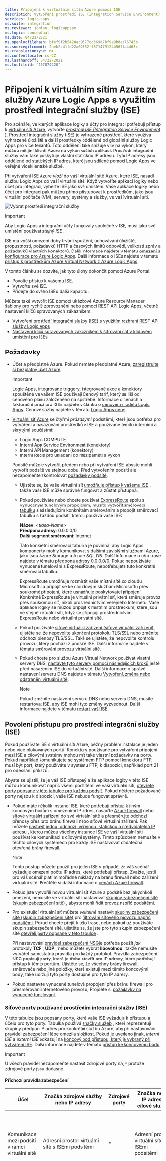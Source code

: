 ```yaml
---
title: Připojení k virtuálním sítím Azure pomocí ISE
description: Vytvoření prostředí ISE (Integration Service Environment), které má přístup k virtuálním sítím Azure (virtuální sítě) z Azure Logic Apps
services: logic-apps
ms.suite: integration
ms.reviewer: jonfan, logicappspm
ms.topic: conceptual
ms.date: 04/21/2021
ms.openlocfilehash: bfef9f2b5420ac9377cc369d7bf9a9bdac76743b
ms.sourcegitcommit: 2aeb2c41fd22a02552ff871479124b567fa4463c
ms.translationtype: MT
ms.contentlocale: cs-CZ
ms.lasthandoff: 04/22/2021
ms.locfileid: "107874220"
---
```

# <a name="connect-to-azure-virtual-networks-from-azure-logic-apps-by-using-an-integration-service-environment-ise"></a>Připojení k virtuálním sítím Azure ze služby Azure Logic Apps s využitím prostředí integrační služby (ISE)

Pro scénáře, ve kterých aplikace logiky a účty pro integraci potřebují přístup k [virtuální síti Azure](../virtual-network/virtual-networks-overview.md), vytvořte [ *prostředí ISE (Integration Service Environment* )](../logic-apps/connect-virtual-network-vnet-isolated-environment-overview.md). Prostředí integrační služby (ISE) je vyhrazené prostředí, které využívá vyhrazené úložiště a další prostředky oddělené od globální služby Logic Apps pro více tenantů. Toto oddělení také snižuje vliv na výkon, který můžou mít jiní klienti Azure na výkon vašich aplikací. Prostředí integrační služby vám také poskytuje vlastní statickou IP adresu. Tyto IP adresy jsou oddělené od statických IP adres, které jsou sdílené pomocí Logic Apps ve veřejné víceklientské službě.

Při vytváření ISE Azure *vloží* do vaší virtuální sítě Azure, které ISE, nasadí službu Logic Apps do vaší virtuální sítě. Když vytvoříte aplikaci logiky nebo účet pro integraci, vyberte ISE jako své umístění. Vaše aplikace logiky nebo účet pro integraci pak můžou přímo přistupovat k prostředkům, jako jsou virtuální počítače (VM), servery, systémy a služby, ve vaší virtuální síti.

![Vybrat prostředí integrační služby](./media/connect-virtual-network-vnet-isolated-environment/select-logic-app-integration-service-environment.png)

> [!IMPORTANT]
> Aby Logic Apps a integrační účty fungovaly společně v ISE, musí jako své umístění používat *stejný ISE* .

ISE má vyšší omezení doby trvání spuštění, uchovávání úložiště, propustnosti, požadavků HTTP a časových limitů odpovědí, velikostí zpráv a požadavků vlastních konektorů. Další informace najdete v tématu [omezení a konfigurace pro Azure Logic Apps](../logic-apps/logic-apps-limits-and-config.md). Další informace o ISEs najdete v tématu [přístup k prostředkům Azure Virtual Network z Azure Logic Apps](../logic-apps/connect-virtual-network-vnet-isolated-environment-overview.md).

V tomto článku se dozvíte, jak tyto úlohy dokončit pomocí Azure Portal:

* Povolte přístup k vašemu ISE.
* Vytvořte své ISE.
* Přidejte do svého ISEu další kapacitu.

Můžete také vytvořit ISE pomocí [ukázkové Azure Resource Manager šablony pro rychlé](https://github.com/Azure/azure-quickstart-templates/tree/master/201-integration-service-environment) zprovoznění nebo pomocí REST API Logic Apps, včetně nastavení klíčů spravovaných zákazníkem:

* [Vytvoření prostředí integrační služby (ISE) s využitím rozhraní REST API služby Logic Apps](../logic-apps/create-integration-service-environment-rest-api.md)
* [Nastavení klíčů spravovaných zákazníkem k šifrování dat v klidovém umístění pro ISEs](../logic-apps/customer-managed-keys-integration-service-environment.md)

## <a name="prerequisites"></a>Požadavky

* Účet a předplatné Azure. Pokud nemáte předplatné Azure, [zaregistrujte si bezplatný účet Azure](https://azure.microsoft.com/free/).

  > [!IMPORTANT]
  > Logic Apps, integrované triggery, integrované akce a konektory spouštěné ve vašem ISE používají Cenový tarif, který se liší od cenového plánu založeného na spotřebě. Informace o cenách a fakturační práci pro ISEs najdete v článku o [cenovém modelu Logic Apps](../logic-apps/logic-apps-pricing.md#fixed-pricing). Cenové sazby najdete v tématu [Logic Apps ceny](../logic-apps/logic-apps-pricing.md).

* [Virtuální síť Azure](../virtual-network/virtual-networks-overview.md) se čtyřmi *prázdnými* podsítěmi, které jsou potřeba pro vytváření a nasazování prostředků v ISE a používané těmito interními a skrytými součástmi:

  * Logic Apps COMPUTE
  * Interní App Service Environment (konektory)
  * Interní API Management (konektory)
  * Interní Redis pro ukládání do mezipaměti a výkon
  
  Podsítě můžete vytvořit předem nebo při vytváření ISE, abyste mohli vytvořit podsítě ve stejnou dobu. Před vytvořením podsítí ale nezapomeňte zkontrolovat [požadavky podsítě](#create-subnet).

  * Ujistěte se, že vaše virtuální síť [umožňuje přístup k vašemu ISE](#enable-access) , takže vaše ISE může správně fungovat a zůstat přístupná.

  * Pokud používáte nebo chcete používat [ExpressRoute](../expressroute/expressroute-introduction.md) spolu s [vynuceným tunelovým propojením](../firewall/forced-tunneling.md), musíte [vytvořit směrovací tabulku](../virtual-network/manage-route-table.md) s následujícím konkrétním směrováním a propojit směrovací tabulku s každou podsítí, kterou používá vaše ISE:

    **Název**: <*trasa-Name*><br>
    **Předpona adresy**: 0.0.0.0/0<br>
    **Další segment směrování**: Internet
    
    Tato konkrétní směrovací tabulka je povinná, aby Logic Apps komponenty mohly komunikovat s dalšími závislými službami Azure, jako jsou Azure Storage a Azure SQL DB. Další informace o této trase najdete v tématu [předpona adresy 0.0.0.0/0](../virtual-network/virtual-networks-udr-overview.md#default-route). Pokud nepoužíváte vynucené tunelování s ExpressRoute, nepotřebujete tuto konkrétní směrovací tabulku.
    
    ExpressRoute umožňuje rozmístit vaše místní sítě do cloudu Microsoftu a připojit se ke cloudovým službám Microsoftu přes soukromé připojení, které usnadňuje poskytovatel připojení. Konkrétně ExpressRoute je virtuální privátní síť, která směruje provoz přes soukromou síť, nikoli prostřednictvím veřejného Internetu. Vaše aplikace logiky se můžou připojit k místním prostředkům, které jsou ve stejné virtuální síti, když se připojují prostřednictvím ExpressRoute nebo virtuální privátní sítě.
   
  * Pokud používáte [síťové virtuální zařízení (síťové virtuální zařízení)](../virtual-network/virtual-networks-udr-overview.md#user-defined), ujistěte se, že nepovolíte ukončení protokolu TLS/SSL nebo změníte odchozí přenosy TLS/SSL. Také se ujistěte, že nepovolíte kontrolu provozu, který pochází z podsítě ISE. Další informace najdete v tématu [směrování provozu virtuální sítě](../virtual-network/virtual-networks-udr-overview.md).

  * Pokud chcete pro službu Azure Virtual Network používat vlastní servery DNS, [nastavte tyto servery pomocí následujících kroků](../virtual-network/virtual-networks-name-resolution-for-vms-and-role-instances.md) ještě před nasazením ISE do virtuální sítě. Další informace o správě nastavení serveru DNS najdete v tématu [Vytvoření, změna nebo odstranění virtuální sítě](../virtual-network/manage-virtual-network.md#change-dns-servers).

    > [!NOTE]
    > Pokud změníte nastavení serveru DNS nebo serveru DNS, musíte restartovat ISE, aby ISE mohl tyto změny vyzvednout. Další informace najdete v tématu [restart vaší ISE](../logic-apps/ise-manage-integration-service-environment.md#restart-ISE).

<a name="enable-access"></a>

## <a name="enable-access-for-ise"></a>Povolení přístupu pro prostředí integrační služby (ISE)

Pokud používáte ISE s virtuální sítí Azure, běžný problém instalace je jeden nebo více blokovaných portů. Konektory používané pro vytváření připojení mezi ISE a cílovými systémy mohou mít také vlastní požadavky na porty. Pokud například komunikujete se systémem FTP pomocí konektoru FTP, musí být port, který používáte v systému FTP, k dispozici, například port 21 pro odesílání příkazů.

Abyste se ujistili, že je váš ISE přístupný a že aplikace logiky v této ISE můžou komunikovat napříč všemi podsítěmi ve vaší virtuální síti, [otevřete porty popsané v této tabulce pro každou podsíť](#network-ports-for-ise). Pokud některé požadované porty nejsou k dispozici, vaše ISE nebude fungovat správně.

* Pokud máte několik instancí ISE, které potřebují přístup k jiným koncovým bodům s omezeními IP adres, nasaďte [Azure firewall](../firewall/overview.md) nebo [síťové virtuální zařízení](../virtual-network/virtual-networks-overview.md#filter-network-traffic) do své virtuální sítě a přesměrujte odchozí přenosy přes tuto bránu firewall nebo síťové virtuální zařízení. Pak můžete [nastavit jednu, odchozí, veřejnou, statickou a předvídatelná IP adresu](connect-virtual-network-vnet-set-up-single-ip-address.md) , kterou můžou všechny instance ISE ve vaší virtuální síti používat ke komunikaci s cílovými systémy. Tímto způsobem nemusíte v těchto cílových systémech pro každý ISE nastavovat dodatečná otevřená brány firewall.

   > [!NOTE]
   > Tento postup můžete použít pro jeden ISE v případě, že váš scénář vyžaduje omezení počtu IP adres, které potřebují přístup. Zvažte, jestli pro váš scénář platí mimořádné náklady na bránu firewall nebo zařízení virtuální sítě. Přečtěte si další informace o [cenách Azure firewall](https://azure.microsoft.com/pricing/details/azure-firewall/).

* Pokud jste vytvořili novou virtuální síť Azure a podsítě bez jakýchkoli omezení, nemusíte ve virtuální síti nastavovat [skupiny zabezpečení sítě (skupin zabezpečení sítě)](../virtual-network/network-security-groups-overview.md#network-security-groups) , abyste mohli řídit provoz napříč podsítěmi.

* Pro existující virtuální síť můžete *volitelně* nastavit [skupiny zabezpečení sítě (skupin zabezpečení sítě)](../virtual-network/network-security-groups-overview.md#network-security-groups) pro [filtrování síťového provozu napříč podsítěmi](../virtual-network/tutorial-filter-network-traffic.md). Pokud chcete přejít k této trase, nebo pokud už používáte skupin zabezpečení sítě, ujistěte se, že jste pro tyto skupin zabezpečení sítě [otevřeli porty popsané v této tabulce](#network-ports-for-ise) .

  Při nastavování [pravidel zabezpečení NSG](../virtual-network/network-security-groups-overview.md#security-rules)je potřeba použít *jak* protokoly **TCP** , **UDP** , nebo můžete vybrat **libovolnou** , takže nemusíte vytvářet samostatná pravidla pro každý protokol. Pravidla zabezpečení NSG popisují porty, které je třeba otevřít pro IP adresy, které potřebují přístup k těmto portům. Ujistěte se, že všechny brány firewall, směrovače nebo jiné položky, které existují mezi těmito koncovými body, také udržují tyto porty dostupné pro tyto IP adresy.

* Pokud nastavíte vynucené tunelové propojení přes bránu firewall pro přesměrování internetového provozu, Projděte si [požadavky na vynucené tunelování](#forced-tunneling).

<a name="network-ports-for-ise"></a>

### <a name="network-ports-used-by-your-ise"></a>Síťové porty používané prostředím integrační služby (ISE)

V této tabulce jsou popsány porty, které vaše ISE vyžaduje k přístupu a účelu pro tyto porty. Tabulka používá [značky služeb](../virtual-network/service-tags-overview.md) , které reprezentují skupiny předpon IP adres pro konkrétní službu Azure, aby při nastavování pravidel zabezpečení lépe omezila složitost. Pokud je uvedeno jinak, *interní ISE* a *externí ISE* odkazují na [koncový bod přístupu, který je vybraný při vytváření ISE](connect-virtual-network-vnet-isolated-environment.md#create-environment). Další informace najdete v tématu [přístup ke koncovému bodu](../logic-apps/connect-virtual-network-vnet-isolated-environment-overview.md#endpoint-access).

> [!IMPORTANT]
> U všech pravidel nezapomeňte nastavit zdrojové porty na, `*` protože zdrojové porty jsou dočasné.

#### <a name="inbound-security-rules"></a>Příchozí pravidla zabezpečení

| Účel | Značka zdrojové služby nebo IP adresy | Zdrojové porty | Značka nebo IP adresa cílové služby | Cílové porty | Poznámky |
|---------|------------------------------------|--------------|-----------------------------------------|-------------------|-------|
| Komunikace mezi podsítí v rámci virtuální sítě | Adresní prostor virtuální sítě s ISEmi podsítěmi | * | Adresní prostor virtuální sítě s ISEmi podsítěmi | * | Vyžaduje se pro tok provozu *mezi* podsítěmi ve vaší virtuální síti. <p><p>**Důležité**: Pokud chcete provoz směrovat mezi *součásti* v každé podsíti, ujistěte se, že jste otevřeli všechny porty v každé podsíti. |
| Protokoly <p>Komunikace s aplikací logiky <p><p>Historie spuštění aplikace logiky| Interní ISE: <br>**VirtualNetwork** <p><p>Externí ISE: **Internet** nebo zobrazit **poznámky** | * | **VirtualNetwork** | 443 | Místo toho, abyste mohli používat značku **internetové** služby, můžete zadat zdrojovou IP adresu pro tyto položky: <p><p>– Počítač nebo služba, které ve vaší aplikaci logiky volají jakékoli triggery žádostí nebo Webhooky <p>– Počítač nebo služba, ze kterých chcete získat přístup k historii spuštění aplikace logiky <p><p>**Důležité**: zavření nebo blokování tohoto portu brání volání aplikací logiky, které mají triggery požadavků nebo Webhooky. Nebudete také mít přístup k vstupům a výstupům pro každý krok v historii spuštění. Nebudete se však bránit v přístupu k historii spuštění aplikace logiky.|
| Návrhář Logic Apps – dynamické vlastnosti | **LogicAppsManagement** | * | **VirtualNetwork** | 454 | Požadavky pocházejí z [příchozích IP adres](../logic-apps/logic-apps-limits-and-config.md#inbound) koncového bodu přístupu Logic Apps pro tuto oblast. <p><p>**Důležité**: Pokud pracujete s Azure Government cloudem, značka služby **LogicAppsManagement** nebude fungovat. Místo toho musíte zadat Logic Apps [příchozí IP adresy](../logic-apps/logic-apps-limits-and-config.md#azure-government-inbound) pro Azure Government. |
| Kontrolu stavu sítě | **LogicApps** | * | **VirtualNetwork** | 454 | Požadavky pocházejí z [IP adresy](../logic-apps/logic-apps-limits-and-config.md#inbound) koncového bodu přístupu Logic Apps a [odchozích IP adres](../logic-apps/logic-apps-limits-and-config.md#outbound) pro tuto oblast. <p><p>**Důležité**: Pokud pracujete s Azure Government cloudem, značka služby **LogicApps** nebude fungovat. Místo toho musíte pro Azure Government zadat [vstupní IP adresy](../logic-apps/logic-apps-limits-and-config.md#azure-government-inbound) Logic Apps a [odchozí IP adresy](../logic-apps/logic-apps-limits-and-config.md#azure-government-outbound) . |
| Nasazení konektoru | **AzureConnectors** | * | **VirtualNetwork** | 454 | Vyžaduje se pro nasazení a aktualizaci konektorů. Zavřením nebo blokováním tohoto portu dojde k selhání nasazení ISE a zabráníte aktualizaci konektoru a opravám. <p><p>**Důležité**: Pokud pracujete s Azure Government cloudem, značka služby **AzureConnectors** nebude fungovat. Místo toho musíte zadat [odchozí IP adresy spravovaného konektoru](../logic-apps/logic-apps-limits-and-config.md#azure-government-outbound) pro Azure Government. |
| Závislost správy App Service | **AppServiceManagement** | * | **VirtualNetwork** | 454, 455 ||
| Komunikace z Azure Traffic Manager | **AzureTrafficManager** | * | **VirtualNetwork** | Interní ISE: 454 <p><p>Externí ISE: 443 ||
| Protokoly <p>Nasazení zásad konektoru <p>Koncový bod správy API Management | **APIManagement** | * | **VirtualNetwork** | 3443 | Pro nasazení zásad konektoru se pro nasazení a aktualizaci konektorů vyžaduje přístup k portu. Zavřením nebo blokováním tohoto portu dojde k selhání nasazení ISE a zabráníte aktualizaci konektoru a opravám. |
| Přístup k mezipaměti Azure pro instance Redis mezi instancemi rolí | **VirtualNetwork** | * | **VirtualNetwork** | 6379-6383 a navíc zobrazit **poznámky**| Aby ISE mohl pracovat s Azure cache pro Redis, musíte otevřít tyto [odchozí a příchozí porty popsané v mezipaměti Azure pro Redis Nejčastější dotazy](../azure-cache-for-redis/cache-how-to-premium-vnet.md#outbound-port-requirements). |
|||||||

#### <a name="outbound-security-rules"></a>Odchozí pravidla zabezpečení

| Účel | Značka zdrojové služby nebo IP adresy | Zdrojové porty | Značka nebo IP adresa cílové služby | Cílové porty | Poznámky |
|---------|------------------------------------|--------------|-----------------------------------------|-------------------|-------|
| Komunikace mezi podsítí v rámci virtuální sítě | Adresní prostor virtuální sítě s ISEmi podsítěmi | * | Adresní prostor virtuální sítě s ISEmi podsítěmi | * | Vyžaduje se pro tok provozu *mezi* podsítěmi ve vaší virtuální síti. <p><p>**Důležité**: Pokud chcete provoz směrovat mezi *součásti* v každé podsíti, ujistěte se, že jste otevřeli všechny porty v každé podsíti. |
| Komunikace z aplikace logiky | **VirtualNetwork** | * | Liší se v závislosti na cíli. | Liší se v závislosti na cíli. | Cílové porty se liší v závislosti na koncových bodech pro externí služby, se kterými vaše aplikace logiky potřebuje komunikovat. <p><p>Například cílový port je 443 pro webovou službu, port 25 pro službu SMTP, port 22 pro službu SFTP atd. |
| Azure Active Directory | **VirtualNetwork** | * | **Azureactivedirectory selhala** | 80, 443 ||
| Azure Storage závislost | **VirtualNetwork** | * | **Storage** | 80, 443, 445 ||
| Správa připojení | **VirtualNetwork** | * | **AppService** | 443 ||
| Publikování diagnostických protokolů & metriky | **VirtualNetwork** | * | **AzureMonitor** | 443 ||
| Závislost Azure SQL | **VirtualNetwork** | * | **SQL** | 1433 ||
| Azure Resource Health | **VirtualNetwork** | * | **AzureMonitor** | 1886 | Požadováno pro publikování stavu Resource Health. |
| Závislost z protokolu k zásadám centra událostí a agentům monitorování | **VirtualNetwork** | * | **Centrum událostí** | 5672 ||
| Přístup k mezipaměti Azure pro instance Redis mezi instancemi rolí | **VirtualNetwork** | * | **VirtualNetwork** | 6379-6383 a navíc zobrazit **poznámky**| Aby ISE mohl pracovat s Azure cache pro Redis, musíte otevřít tyto [odchozí a příchozí porty popsané v mezipaměti Azure pro Redis Nejčastější dotazy](../azure-cache-for-redis/cache-how-to-premium-vnet.md#outbound-port-requirements). |
| Překlad názvů DNS | **VirtualNetwork** | * | IP adresy pro všechny vlastní servery DNS (Domain Name System) ve virtuální síti | 53 | Vyžadováno jenom v případě, že ve virtuální síti používáte vlastní servery DNS |
|||||||

Kromě toho je potřeba přidat odchozí pravidla pro [App Service Environment (POmocného mechanismu)](../app-service/environment/intro.md):

* Pokud používáte Azure Firewall, musíte bránu firewall nastavit pomocí [značky plně kvalifikovaného názvu domény (FQDN](../firewall/fqdn-tags.md#current-fqdn-tags)) App Service Environment (pomocného programu), která umožňuje odchozí přístup k provozu platformy pomocného mechanismu.

* Pokud používáte jiné zařízení brány firewall než Azure Firewall, je třeba nastavit bránu firewall se *všemi* pravidly uvedenými v [integračních závislostech brány firewall](../app-service/environment/firewall-integration.md#dependencies) , které jsou požadovány pro App Service Environment.

<a name="forced-tunneling"></a>

#### <a name="forced-tunneling-requirements"></a>Vynucené tunelování – požadavky

Pokud nastavíte nebo použijete [vynucené tunelování](../firewall/forced-tunneling.md) přes bránu firewall, budete muset povolit další externí závislosti pro ISE. Vynucené tunelové propojení umožňuje přesměrovat provoz vázaný na Internet na určené další segmenty směrování, jako je vaše virtuální privátní síť (VPN) nebo virtuální zařízení, a ne na Internet, abyste mohli kontrolovat a auditovat odchozí síťový provoz.

Pokud pro tyto závislosti nepovolíte přístup, nasazení ISE se nepovede a vaše nasazené ISE přestane fungovat.

* Trasy definované uživatelem

  Chcete-li zabránit asymetrickému směrování, je nutné definovat trasu pro každou a každou IP adresu, která je uvedena níže, s **internetem** jako s dalším segmentem směrování.
  
  * [Adresy pro správu App Service Environment](../app-service/environment/management-addresses.md)
  * [IP adresy Azure pro konektory v oblasti ISE, které jsou k dispozici v tomto souboru ke stažení](https://www.microsoft.com/download/details.aspx?id=56519)
  * [Adresy pro správu Azure Traffic Manager](https://azuretrafficmanagerdata.blob.core.windows.net/probes/azure/probe-ip-ranges.json)
  * [Logic Apps příchozích a odchozích adres pro oblast ISE](../logic-apps/logic-apps-limits-and-config.md#firewall-configuration-ip-addresses-and-service-tags)
  * [IP adresy Azure pro konektory v oblasti ISE, které jsou v tomto souboru ke stažení](https://www.microsoft.com/download/details.aspx?id=56519)

* Koncové body služby

  Je potřeba povolit koncové body služby pro Azure SQL, Storage, Service Bus, Trezor klíčů a Event Hubs, protože do těchto služeb nemůžete odesílat přenosy přes bránu firewall.

*  Další příchozí a odchozí závislosti

   Brána firewall *musí* umožňovat následující příchozí a odchozí závislosti:
   
   * [Azure App Service závislosti](../app-service/environment/firewall-integration.md#deploying-your-ase-behind-a-firewall)
   * [Závislosti Azure Cache Service](../azure-cache-for-redis/cache-how-to-premium-vnet.md#what-are-some-common-misconfiguration-issues-with-azure-cache-for-redis-and-virtual-networks)
   * [Závislosti Azure API Management](../api-management/api-management-using-with-vnet.md#-common-network-configuration-issues)

<a name="create-environment"></a>

## <a name="create-your-ise"></a>Vytvoření prostředí integrační služby (ISE)

1. V [Azure Portal](https://portal.azure.com)do hlavního pole Azure Search zadejte `integration service environments` jako filtr a vyberte **prostředí integrační služby**.

   ![Najde a vybere "prostředí integrační služby".](./media/connect-virtual-network-vnet-isolated-environment/find-integration-service-environment.png)

1. V podokně **prostředí integrační služby** vyberte **Přidat**.

   ![Pokud chcete vytvořit prostředí integrační služby, vyberte Přidat.](./media/connect-virtual-network-vnet-isolated-environment/add-integration-service-environment.png)

1. Zadejte tyto údaje pro vaše prostředí a pak vyberte **zkontrolovat + vytvořit**, například:

   ![Zadání podrobností prostředí](./media/connect-virtual-network-vnet-isolated-environment/integration-service-environment-details.png)

   | Vlastnost | Požaduje se | Hodnota | Popis |
   |----------|----------|-------|-------------|
   | **Předplatné** | Yes | <*Azure – předplatné – název*> | Předplatné Azure, které se má použít pro vaše prostředí |
   | **Skupina prostředků** | Yes | <*Azure-Resource-Group-Name*> | Nová nebo existující skupina prostředků Azure, ve které chcete vytvořit prostředí. |
   | **Název prostředí integrační služby** | Yes | <*Název prostředí*> | Název ISE, který může obsahovat jenom písmena, číslice, spojovníky ( `-` ), podtržítka ( `_` ) a tečky ( `.` ). |
   | **Umístění** | Yes | <*Azure – Datacenter – oblast*> | Oblast datacenter Azure, kde se má vaše prostředí nasadit |
   | **SKU** | Yes | **Premium** nebo **Developer (bez smlouvy SLA)** | SKU ISE, která se má vytvořit a použít. Rozdíly mezi těmito SKU najdete v tématu [ISE SKU](../logic-apps/connect-virtual-network-vnet-isolated-environment-overview.md#ise-level). <p><p>**Důležité**: Tato možnost je k dispozici pouze při vytváření ISE a nedá se změnit později. |
   | **Další kapacita** | Premium: <br>Yes <p><p>Maximalizac <br>Neuvedeno | Premium: <br>0 až 10 <p><p>Maximalizac <br>Neuvedeno | Počet dodatečných jednotek zpracování, které se mají použít pro tento prostředek ISE. Pokud chcete přidat kapacitu po vytvoření, přečtěte si téma [Přidání kapacity ISE](../logic-apps/ise-manage-integration-service-environment.md#add-capacity). |
   | **Koncový bod přístupu** | Yes | **Interní** nebo **externí** | Typ koncových bodů přístupu, které se mají použít pro ISE. Tyto koncové body určují, jestli triggery Request nebo Webhooku v Logic Apps ve vašem ISE můžou přijímat volání z vnějšku vaší virtuální sítě. <p><p>Pokud například chcete použít následující triggery založené na webhookech, ujistěte se, že jste vybrali možnost **externí**: <p><p>– Azure DevOps <br>-Azure Event Grid <br>-Common Data Service <br>– Office 365 <br>-SAP (verze ISE) <p><p>Váš výběr také ovlivňuje způsob zobrazení a přístupu ke vstupům a výstupům v historii spuštění aplikace logiky. Další informace najdete v tématu [ISE Endpoint Access](../logic-apps/connect-virtual-network-vnet-isolated-environment-overview.md#endpoint-access). <p><p>**Důležité**: během vytváření ISE můžete vybrat koncový bod přístupu a tuto možnost nemůžete později změnit. |
   | **Virtuální síť** | Yes | <*Azure – Virtual-Network-Name*> | Virtuální síť Azure, do které chcete vložit své prostředí, aby měly aplikace logiky v tomto prostředí přístup k vaší virtuální síti. Pokud nemáte síť, [vytvořte nejdřív virtuální síť Azure](../virtual-network/quick-create-portal.md). <p><p>**Důležité**: Toto vkládání můžete provést *jenom* při vytváření ISE. |
   | **Podsítě** | Yes | <*podsíť-Resource-list*> | ISE vyžaduje čtyři *prázdné* podsítě, které jsou potřeba pro vytváření a nasazování prostředků v ISE a používají je interní Logic Apps komponenty, jako jsou konektory a ukládání do mezipaměti pro výkon. <p>**Důležité**: [před pokračováním v provádění těchto kroků, abyste mohli vytvořit podsítě](#create-subnet), zkontrolujte, že jste zkontrolovali požadavky podsítě. |
   |||||

   <a name="create-subnet"></a>

   **Vytvoření podsítí**

   Vaše ISE vyžaduje čtyři *prázdné* podsítě, které jsou potřeba k vytváření a nasazování prostředků ve vašich ISE a jsou používané interními součástmi Logic Apps, jako jsou konektory a ukládání do mezipaměti pro výkon. Po vytvoření prostředí *nemůžete* tyto adresy podsítě změnit. Pokud ISE vytvoříte a nasadíte prostřednictvím Azure Portal, ujistěte se, že tyto podsítě nedelegujete na žádné služby Azure. Pokud však vytvoříte a nasadíte své ISE prostřednictvím šablony REST API, Azure PowerShell nebo Azure Resource Manager, je nutné [delegovat](../virtual-network/manage-subnet-delegation.md) jednu prázdnou podsíť na `Microsoft.integrationServiceEnvironment` . Další informace najdete v tématu [Přidání delegování podsítě](../virtual-network/manage-subnet-delegation.md).

   Každá podsíť musí splňovat tyto požadavky:

   * Používá název, který začíná abecedním znakem nebo podtržítkem (bez čísel), a nepoužívá tyto znaky: `<` , `>` , `%` , `&` , `\\` , `?` , `/` .

   * Používá [Formát směrování Inter-Domain ve třídě (CIDR)](https://en.wikipedia.org/wiki/Classless_Inter-Domain_Routing).
   
     > [!IMPORTANT]
     >
     > Pro virtuální síť nebo podsítě nepoužívejte následující adresní prostory IP adres, protože je nelze přeložit pomocí Azure Logic Apps:<p>
     > 
     > * 0.0.0.0/8
     > * 100.64.0.0/10
     > * 127.0.0.0/8
     > * 168.63.129.16/32
     > * 169.254.169.254/32

   * Používá `/27` v adresním prostoru, protože každá podsíť vyžaduje 32 adres. Například `10.0.0.0/27` má 32 adres, protože 2<sup>(32-27)</sup> je 2<sup>5</sup> nebo 32. Další adresy neposkytují další výhody. Další informace o výpočtu adres najdete v tématu [bloky CIDR protokolu IPv4](https://en.wikipedia.org/wiki/Classless_Inter-Domain_Routing#IPv4_CIDR_blocks).

   * Pokud používáte [ExpressRoute](../expressroute/expressroute-introduction.md), musíte [vytvořit směrovací tabulku](../virtual-network/manage-route-table.md) , která má následující trasu a propojit ji s každou podsítí, kterou používá vaše ISE:

     **Název**: <*trasa-Name*><br>
     **Předpona adresy**: 0.0.0.0/0<br>
     **Další segment směrování**: Internet

   1. V seznamu **podsítě** vyberte **spravovat konfiguraci podsítě**.

      ![Správa konfigurace podsítě](./media/connect-virtual-network-vnet-isolated-environment/manage-subnet-configuration.png)

   1. V podokně **podsítě** vyberte **podsíť**.

      ![Přidat čtyři prázdné podsítě](./media/connect-virtual-network-vnet-isolated-environment/add-empty-subnets.png)

   1. V podokně **Přidat podsíť** zadejte tyto informace.

      * **Název**: název vaší podsítě.
      * **Rozsah adres (blok CIDR)**: rozsah vaší podsítě ve virtuální síti a ve formátu CIDR

      ![Přidat podrobnosti podsítě](./media/connect-virtual-network-vnet-isolated-environment/provide-subnet-details.png)

   1. Až to bude hotové, vyberte **OK**.

   1. Opakujte tyto kroky pro tři další podsítě.

      > [!NOTE]
      > Pokud podsítě, které se pokoušíte vytvořit, nejsou platné, Azure Portal zobrazí zprávu, ale neblokuje průběh.

   Další informace o vytváření podsítí najdete v tématu [Přidání podsítě virtuální sítě](../virtual-network/virtual-network-manage-subnet.md).

1. Až Azure úspěšně ověří vaše ISE informace, vyberte **vytvořit**, například:

   ![Po úspěšném ověření vyberte vytvořit.](./media/connect-virtual-network-vnet-isolated-environment/ise-validation-success.png)

   Azure začne nasazovat vaše prostředí, které obvykle trvá do dvou hodin, než se dokončí. V některých případech může nasazení trvat až čtyři hodiny. Pokud chcete zjistit stav nasazení, na panelu nástrojů Azure vyberte ikonu oznámení, která otevře podokno oznámení.

   ![Zkontroluje stav nasazení.](./media/connect-virtual-network-vnet-isolated-environment/environment-deployment-status.png)

   Pokud se nasazení úspěšně dokončí, Azure zobrazí toto oznámení:

   ![Nasazení bylo úspěšné.](./media/connect-virtual-network-vnet-isolated-environment/deployment-success-message.png)

   Jinak postupujte podle pokynů Azure Portal pro řešení potíží s nasazením.

   > [!NOTE]
   > Pokud se nasazení nepovede nebo odstraníte ISE, může Azure ve výjimečných případech trvat až hodinu nebo déle, než se vaše podsítě uvolní. Proto může být nutné počkat, než budete moci tyto podsítě znovu použít v jiném ISE.
   >
   > Pokud virtuální síť odstraníte, Azure obvykle trvá až dvě hodiny, než se uvolní vaše podsítě, ale tato operace může trvat delší dobu. 
   > Při odstraňování virtuálních sítí se ujistěte, že nejsou připojené žádné prostředky. 
   > Viz [odstranění virtuální sítě](../virtual-network/manage-virtual-network.md#delete-a-virtual-network).

1. Pokud chcete zobrazit své prostředí, vyberte **Přejít k prostředku** , pokud Azure po dokončení nasazení automaticky nepřejde do vašeho prostředí.

1. Pro ISE, který má přístup k *externímu* koncovému bodu, je potřeba vytvořit skupinu zabezpečení sítě, pokud ji ještě nemáte, a přidat příchozí pravidlo zabezpečení, které povolí přenos z odchozích IP adres spravovaného konektoru. Chcete-li nastavit toto pravidlo, postupujte podle následujících kroků:

   1. V nabídce ISE v části **Nastavení** vyberte **vlastnosti**.

   1. V části **konektor odchozí IP adresy** zkopírujte rozsahy veřejných IP adres, které se také zobrazí v tomto článku, [omezení a konfigurace – odchozí IP adresy](../logic-apps/logic-apps-limits-and-config.md#outbound).

   1. Vytvořte skupinu zabezpečení sítě, pokud ji ještě nemáte.
   
   1. Na základě následujících informací přidejte příchozí pravidlo zabezpečení pro veřejné odchozí IP adresy, které jste zkopírovali. Další informace najdete v tématu [kurz: filtrování síťového provozu pomocí skupiny zabezpečení sítě pomocí Azure Portal](../virtual-network/tutorial-filter-network-traffic.md#create-a-network-security-group).

      | Účel | Značka zdrojové služby nebo IP adresy | Zdrojové porty | Značka nebo IP adresa cílové služby | Cílové porty | Poznámky |
      |---------|------------------------------------|--------------|-----------------------------------------|-------------------|-------|
      | Povolit přenosy z odchozích IP adres konektoru | <*Connector – Public-Outbound-IP-addresss*> | * | Adresní prostor virtuální sítě s ISEmi podsítěmi | * | |
      |||||||

1. Pokud chcete zjistit stav sítě pro svůj ISE, přečtěte si téma [Správa prostředí integrační služby](../logic-apps/ise-manage-integration-service-environment.md#check-network-health).

   > [!CAUTION]
   > Pokud se vaše síť ISE stane ve špatném stavu, může se stát, že se interní App Service Environment (pomocného mechanismu), který používá váš ISE, stane také špatným. Pokud není stav pomocného mechanismu v pořádku po dobu delší než sedm dnů, pozastaví se pomocného mechanismu. Chcete-li tento stav vyřešit, ověřte nastavení virtuální sítě. Vyřešte všechny problémy, které najdete, a pak restartujte ISE. V opačném případě se po 90 dnech odstraní pozastavený pomocného mechanismu řízení a vaše ISE se stane nepoužitelnou. Ujistěte se, že udržujete ISE v dobrém stavu, abyste umožnili potřebný provoz.
   > 
   > Další informace najdete v těchto tématech:
   >
   > * [Přehled diagnostiky Azure App Service](../app-service/overview-diagnostics.md)
   > * [Protokolování zpráv pro Azure App Service Environment](../app-service/environment/using-an-ase.md#logging)

1. Pokud chcete začít vytvářet aplikace logiky a další artefakty v ISE, přečtěte si téma [Přidání prostředků do prostředí integrační služby](../logic-apps/add-artifacts-integration-service-environment-ise.md).

   > [!IMPORTANT]
   > Po vytvoření ISE budou spravované konektory ISE k dispozici pro použití, ale nejsou automaticky zobrazeny v ovládacím prvku pro výběr konektoru v návrháři aplikace logiky. Než budete moct používat tyto konektory ISE, musíte je ručně [Přidat a nasadit do ISE](../logic-apps/add-artifacts-integration-service-environment-ise.md#add-ise-connectors-environment) , aby se zobrazily v návrháři aplikace logiky.

## <a name="next-steps"></a>Další kroky

* [Přidání prostředků do prostředí integrační služby](../logic-apps/add-artifacts-integration-service-environment-ise.md)
* [Správa prostředí integrační služby](../logic-apps/ise-manage-integration-service-environment.md#check-network-health)
* Další informace o [Azure Virtual Network](../virtual-network/virtual-networks-overview.md)
* Informace o [integraci virtuální sítě pro služby Azure](../virtual-network/virtual-network-for-azure-services.md)
